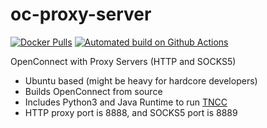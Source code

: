 # oc-proxy-server

[![Docker Pulls](https://img.shields.io/docker/pulls/tigerdockermediocore/oc-proxy-server)](https://hub.docker.com/r/tigerdockermediocore/oc-proxy-server) [![Automated build on Github Actions](https://github.com/minostauros/oc-proxy-server/actions/workflows/docker_publish.yml/badge.svg)](https://github.com/minostauros/oc-proxy-server/pkgs/container/oc-proxy-server)

OpenConnect with Proxy Servers (HTTP and SOCKS5)

- Ubuntu based (might be heavy for hardcore developers)
- Builds OpenConnect from source
- Includes Python3 and Java Runtime to run [TNCC](https://www.infradead.org/openconnect/tncc.html)
- HTTP proxy port is 8888, and SOCKS5 port is 8889

